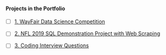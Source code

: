 #### Projects in the Portfolio
- [ ] [1. WayFair Data Science Competition](WayFair%20Data%20Science%20Competition)
> 
- [ ] [2. NFL 2019 SQL Demonstration Project with Web Scraping](NFL%202019%20SQL%20Demonstration%20Project%20with%20Web%20Scraping)
>
- [ ] [3. Coding Interview Questions](Coding%20Interview%20Questions)
>

